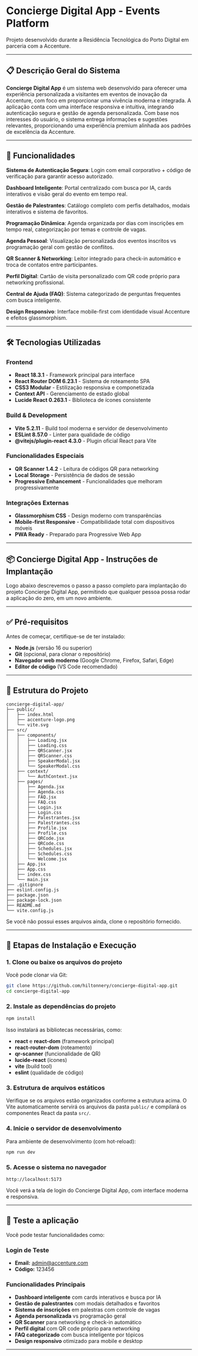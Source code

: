 # Concierge Digital App - Events Platform
Projeto desenvolvido durante a Residência Tecnológica do Porto Digital em parceria com a Accenture.

---

## 📋 Descrição Geral do Sistema

**Concierge Digital App** é um sistema web desenvolvido para oferecer uma experiência personalizada a visitantes em eventos de inovação da Accenture, com foco em proporcionar uma vivência moderna e integrada. A aplicação conta com uma interface responsiva e intuitiva, integrando autenticação segura e gestão de agenda personalizada. Com base nos interesses do usuário, o sistema entrega informações e sugestões relevantes, proporcionando uma experiência premium alinhada aos padrões de excelência da Accenture.

---

## 🚀 Funcionalidades

**Sistema de Autenticação Segura**: Login com email corporativo + código de verificação para garantir acesso autorizado.

**Dashboard Inteligente**: Portal centralizado com busca por IA, cards interativos e visão geral do evento em tempo real.

**Gestão de Palestrantes**: Catálogo completo com perfis detalhados, modais interativos e sistema de favoritos.

**Programação Dinâmica**: Agenda organizada por dias com inscrições em tempo real, categorização por temas e controle de vagas.

**Agenda Pessoal**: Visualização personalizada dos eventos inscritos vs programação geral com gestão de conflitos.

**QR Scanner & Networking**: Leitor integrado para check-in automático e troca de contatos entre participantes.

**Perfil Digital**: Cartão de visita personalizado com QR code próprio para networking profissional.

**Central de Ajuda (FAQ)**: Sistema categorizado de perguntas frequentes com busca inteligente.

**Design Responsivo**: Interface mobile-first com identidade visual Accenture e efeitos glassmorphism.

---

## 🛠️ Tecnologias Utilizadas

### **Frontend**
- **React 18.3.1** - Framework principal para interface
- **React Router DOM 6.23.1** - Sistema de roteamento SPA
- **CSS3 Modular** - Estilização responsiva e componetizada
- **Context API** - Gerenciamento de estado global
- **Lucide React 0.263.1** - Biblioteca de ícones consistente

### **Build & Development**
- **Vite 5.2.11** - Build tool moderna e servidor de desenvolvimento
- **ESLint 8.57.0** - Linter para qualidade de código
- **@vitejs/plugin-react 4.3.0** - Plugin oficial React para Vite

### **Funcionalidades Especiais**
- **QR Scanner 1.4.2** - Leitura de códigos QR para networking
- **Local Storage** - Persistência de dados de sessão
- **Progressive Enhancement** - Funcionalidades que melhoram progressivamente

### **Integrações Externas**
- **Glassmorphism CSS** - Design moderno com transparências
- **Mobile-first Responsive** - Compatibilidade total com dispositivos móveis
- **PWA Ready** - Preparado para Progressive Web App

---

## 📦 Concierge Digital App - Instruções de Implantação

Logo abaixo descrevemos o passo a passo completo para implantação do projeto Concierge Digital App, permitindo que qualquer pessoa possa rodar a aplicação do zero, em um novo ambiente.

---

## ✅ Pré-requisitos

Antes de começar, certifique-se de ter instalado:

- **Node.js** (versão 16 ou superior)
- **Git** (opcional, para clonar o repositório)
- **Navegador web moderno** (Google Chrome, Firefox, Safari, Edge)
- **Editor de código** (VS Code recomendado)

---

## 📁 Estrutura do Projeto

```
concierge-digital-app/
├── public/
│   ├── index.html
│   ├── accenture-logo.png
│   └── vite.svg
├── src/
│   ├── components/
│   │   ├── Loading.jsx
│   │   ├── Loading.css
│   │   ├── QRScanner.jsx
│   │   ├── QRScanner.css
│   │   ├── SpeakerModal.jsx
│   │   └── SpeakerModal.css
│   ├── context/
│   │   └── AuthContext.jsx
│   ├── pages/
│   │   ├── Agenda.jsx
│   │   ├── Agenda.css
│   │   ├── FAQ.jsx
│   │   ├── FAQ.css
│   │   ├── Login.jsx
│   │   ├── Login.css
│   │   ├── Palestrantes.jsx
│   │   ├── Palestrantes.css
│   │   ├── Profile.jsx
│   │   ├── Profile.css
│   │   ├── QRCode.jsx
│   │   ├── QRCode.css
│   │   ├── Schedules.jsx
│   │   ├── Schedules.css
│   │   └── Welcome.jsx
│   ├── App.jsx
│   ├── App.css
│   ├── index.css
│   └── main.jsx
├── .gitignore
├── eslint.config.js
├── package.json
├── package-lock.json
├── README.md
└── vite.config.js
```

Se você não possui esses arquivos ainda, clone o repositório fornecido.

---

## 🚀 Etapas de Instalação e Execução

### **1. Clone ou baixe os arquivos do projeto**

Você pode clonar via Git:

```bash
git clone https://github.com/hiltonnery/concierge-digital-app.git
cd concierge-digital-app
```

### **2. Instale as dependências do projeto**

```bash
npm install
```

Isso instalará as bibliotecas necessárias, como:
- **react** e **react-dom** (framework principal)
- **react-router-dom** (roteamento)
- **qr-scanner** (funcionalidade de QR)
- **lucide-react** (ícones)
- **vite** (build tool)
- **eslint** (qualidade de código)

### **3. Estrutura de arquivos estáticos**

Verifique se os arquivos estão organizados conforme a estrutura acima. O Vite automaticamente servirá os arquivos da pasta `public/` e compilará os componentes React da pasta `src/`.

### **4. Inicie o servidor de desenvolvimento**

Para ambiente de desenvolvimento (com hot-reload):
```bash
npm run dev
```


### **5. Acesse o sistema no navegador**

```
http://localhost:5173
```

Você verá a tela de login do Concierge Digital App, com interface moderna e responsiva.

---

## 🧪 Teste a aplicação

Você pode testar funcionalidades como:

### **Login de Teste**
- **Email:** admin@accenture.com
- **Código:** 123456

### **Funcionalidades Principais**
- **Dashboard inteligente** com cards interativos e busca por IA
- **Gestão de palestrantes** com modais detalhados e favoritos
- **Sistema de inscrições** em palestras com controle de vagas
- **Agenda personalizada** vs programação geral
- **QR Scanner** para networking e check-in automático
- **Perfil digital** com QR code próprio para networking
- **FAQ categorizado** com busca inteligente por tópicos
- **Design responsivo** otimizado para mobile e desktop

---
